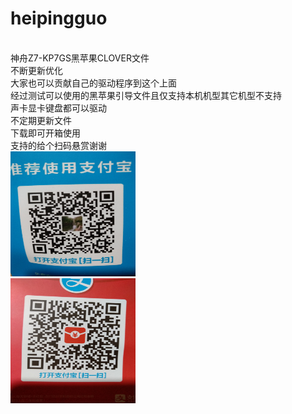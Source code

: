 # heipingguo
 </br>神舟Z7-KP7GS黑苹果CLOVER文件
</br>不断更新优化
</br>大家也可以贡献自己的驱动程序到这个上面
</br>经过测试可以使用的黑苹果引导文件且仅支持本机机型其它机型不支持
</br>声卡显卡键盘都可以驱动
</br>不定期更新文件
</br>下载即可开箱使用
</br>支持的给个扫码悬赏谢谢
</br><img src="2019-01-11_14-02-38_334.jpg"  alt="上海鲜花港 - 郁金香" height="200" width="200" />
</br><img src="2019-01-11_14-03-01_158.jpg"  alt="上海鲜花港 - 郁金香" height="200" width="200" />

